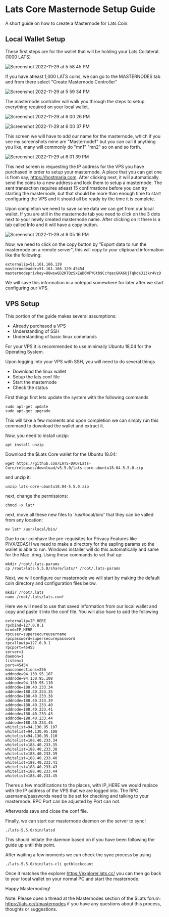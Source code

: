 
# Lats Core Masternode Setup Guide

A short guide on how to create a Masternode for Lats Coin.

## Local Wallet Setup

These first steps are for the wallet that will be holding your Lats Collateral. (1000 LATS)

![Screenshot 2022-11-29 at 5 58 45 PM](https://user-images.githubusercontent.com/45834289/204674706-be64289f-ce64-4b48-bfd5-b7c87c1ca6bb.png)

If you have atleast 1,000 LATS coins, we can go to the MASTERNODES tab and from there select "Create Masternode Controller"

![Screenshot 2022-11-29 at 5 59 34 PM](https://user-images.githubusercontent.com/45834289/204674816-e02bcf3e-5db8-4225-a5f7-07852429fc04.png)

The masternode controller will walk you through the steps to setup everything required on your local wallet.

![Screenshot 2022-11-29 at 6 00 26 PM](https://user-images.githubusercontent.com/45834289/204674952-031e46fe-51ac-4e4b-9316-41e8c1291c31.png)

![Screenshot 2022-11-29 at 6 00 37 PM](https://user-images.githubusercontent.com/45834289/204674976-4212541c-fa62-48a3-a1df-e05367915955.png)

This screen we will have to add our name for the masternode, which if you see my screenshots mine are "Masternode1" but you can call it anything you like, many will commonly do "mn1" "mn2" so on and so forth.

![Screenshot 2022-11-29 at 6 01 39 PM](https://user-images.githubusercontent.com/45834289/204675068-e83bafde-5525-4465-973a-3d3d771f68f3.png)

This next screen is requesting the IP address for the VPS you have purchased in order to setup your masternode. A place that you can get one is from say, https://hostmaria.com. After clicking next, it will automatically send the coins to a new address and lock them to setup a masternode. The sent transaction requires atleast 15 confirmations before you can try starting the masternode, but that should be more than enough time to start configuring the VPS and it should all be ready by the time it is complete.

Upon completion we need to save some data we can get from our local wallet. If you are still in the masternode tab you need to click on the 3 dots next to your newly created masternode name. After clicking on it there is a tab called Info and it will have a copy button.


![Screenshot 2022-11-29 at 6 05 16 PM](https://user-images.githubusercontent.com/45834289/204675446-8a13d741-a733-4394-9627-a29e203d8830.png)

Now, we need to click on the copy button by "Export data to run the masternode on a remote server", this will copy to your clipboard information like the following:

```masternode=1
externalip=51.161.166.129
masternodeaddr=51.161.166.129:45454
masternodeprivkey=88wsw6D2KTQzSxEWD6WFYGtb9CcYqecGKA6UjTqkda313kr4VzD
```

We will save this information in a notepad somewhere for later after we start configuring our VPS.

## VPS Setup

This portion of the guide makes several assumptions:
- Already purchased a VPS
- Understanding of SSH
- Understanding of basic linux commands

For your VPS it is recommended to use minimally Ubuntu 18.04 for the Operating System.

Upon logging into your VPS with SSH, you will need to do several things

- Download the linux wallet
- Setup the lats.conf file
- Start the masternode
- Check the status

First things first lets update the system with the following commands
```
sudo apt-get update
sudo apt-get upgrade
```
This will take a few moments and upon completion we can simply run this command to download the wallet and extract it.

Now, you need to install unzip:
```
apt install unzip
```

Download the $Lats Core wallet for the Ubuntu 18.04:
```
wget https://github.com/LATS-DAO/Lats-Core/releases/download/v5.5.0/lats-core-ubuntu18.04-5.5.0.zip
```

and unzip it:
```
unzip lats-core-ubuntu18.04-5.5.0.zip
```
next, change the permissions:
```
chmod +x lat*
```

next, move all these new files to '/usr/local/bin/' that they can be valled from any location:
```
mv lat* /usr/local/bin/
```

Due to our coinhave the pre-requisites for Privacy Features like PIVX/ZCASH we need to make a directory for the sapling params so the wallet is able to run. Windows installer will do this automatically and same for the Mac .dmg.
Using these commands to set that up:
```
mkdir /root/.lats-params
cp /root/lats-5.5.0/share/lats/* /root/.lats-params
```
Next, we will configure our masternode we will start by making the default coin directory and configuration files below.
```
mkdir /root/.lats
nano /root/.lats/lats.conf
```
Here we will need to use that saved information from our local wallet and copy and paste it into the conf file.
You will also have to add the following
```
externalip=IP_HERE
rpcbind=127.0.0.1
bind=IP_HERE
rpcuser=supersecureusername
rpcpassword=supersecurepassword
rpcallowip=127.0.0.1
rpcport=45455
server=1
daemon=1
listen=1
port=45454
maxconnections=256
addnode=94.130.95.107
addnode=94.130.95.108
addnode=94.130.95.110
addnode=188.40.233.34
addnode=188.40.233.35
addnode=188.40.233.38
addnode=188.40.233.39
addnode=188.40.233.40
addnode=188.40.233.41
addnode=188.40.233.43
addnode=188.40.233.44
addnode=188.40.233.45
whitelist=94.130.95.107
whitelist=94.130.95.108
whitelist=94.130.95.110
whitelist=188.40.233.34
whitelist=188.40.233.35
whitelist=188.40.233.38
whitelist=188.40.233.39
whitelist=188.40.233.40
whitelist=188.40.233.41
whitelist=188.40.233.43
whitelist=188.40.233.44
whitelist=188.40.233.45
```
Theres a few modifications to the places, with IP_HERE we would replace with the IP address of the VPS that we are logged into. The RPC username/passwords need to be set for checking and talking to your masternode. RPC Port can be adjusted by Port can not.

Afterwards save and close the conf file.

Finally, we can start our masternode daemon on the server to sync!
```
./lats-5.5.0/bin/latsd 
```
This should initiate the daemon based on if you have been following the guide up until this point.

After waiting a few moments we can check the sync process by using
```
./lats-5.5.0/bin/lats-cli getblockcount
```
Once it matches the explorer https://explorer.lats.cc/ you can then go back to your local wallet on your normal PC and start the masternode.

Happy Masternoding!

Note: Please open a thread at the Masternodes section of the $Lats forum: https://lats.cc/t/masternodes if you have any questions about this process, thoughts or suggestions.
